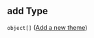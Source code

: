 ## add Type

`object[]` ([Add a new theme](generic-properties-root-add-themes-properties-add-theme-add-a-new-theme.md))
